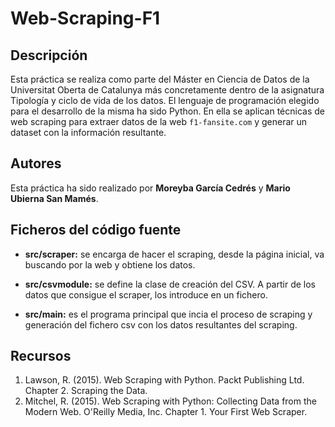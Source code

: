 # Web-Scraping-F1

## Descripción

Esta práctica se realiza como parte del Máster en Ciencia de Datos de la Universitat Oberta de Catalunya más concretamente dentro de la asignatura Tipología y ciclo de vida de los datos. El lenguaje de programación elegido para el desarrollo de la misma ha sido Python. En ella se aplican técnicas de web scraping para extraer datos de la web `f1-fansite.com` y generar un dataset con la información resultante.

## Autores

Esta práctica ha sido realizado por **Moreyba García Cedrés** y **Mario Ubierna San Mamés**.

## Ficheros del código fuente


- **src/scraper:** se encarga de hacer el scraping, desde la página inicial, va buscando por la web y obtiene los datos.

- **src/csvmodule:** se define la clase de creación del CSV. A partir de los datos que consigue el scraper, los introduce en un fichero.

- **src/main:** es el programa principal que incia el proceso de scraping y generación del fichero csv con los datos resultantes del scraping. 

## Recursos
1. Lawson, R. (2015). Web Scraping with Python. Packt Publishing Ltd. Chapter 2. Scraping the Data.
2. Mitchel, R. (2015). Web Scraping with Python: Collecting Data from the Modern Web. O'Reilly Media, Inc. Chapter 1. Your First Web Scraper.

